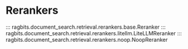 # Rerankers

::: ragbits.document_search.retrieval.rerankers.base.Reranker
::: ragbits.document_search.retrieval.rerankers.litellm.LiteLLMReranker
::: ragbits.document_search.retrieval.rerankers.noop.NoopReranker
